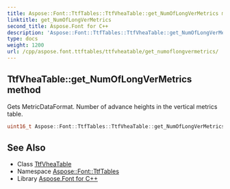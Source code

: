 ```yaml
---
title: Aspose::Font::TtfTables::TtfVheaTable::get_NumOfLongVerMetrics method
linktitle: get_NumOfLongVerMetrics
second_title: Aspose.Font for C++
description: 'Aspose::Font::TtfTables::TtfVheaTable::get_NumOfLongVerMetrics method. Gets MetricDataFormat. Number of advance heights in the vertical metrics table in C++.'
type: docs
weight: 1200
url: /cpp/aspose.font.ttftables/ttfvheatable/get_numoflongvermetrics/
---
```

## TtfVheaTable::get_NumOfLongVerMetrics method


Gets MetricDataFormat. Number of advance heights in the vertical metrics table.

```cpp
uint16_t Aspose::Font::TtfTables::TtfVheaTable::get_NumOfLongVerMetrics()
```

## See Also

* Class [TtfVheaTable](../)
* Namespace [Aspose::Font::TtfTables](../../)
* Library [Aspose.Font for C++](../../../)
